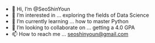 - 👋 Hi, I’m @SeoShinYoun
- 👀 I’m interested in ... exploring the fields of Data Science 
- 🌱 I’m currently learning ... how to master Python 
- 💞️ I’m looking to collaborate on ... getting a 4.0 GPA
- 📫 How to reach me ... seoshinyoun@gmail.com

<!---
SeoShinYoun/SeoShinYoun is a ✨ special ✨ repository because its `README.md` (this file) appears on your GitHub profile.
You can click the Preview link to take a look at your changes.
--->
